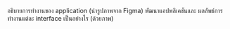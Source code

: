  อธิบายการทำงานของ application  (นำรูปภาพจาก Figma)
 พัฒนาแอปพลิเคชันและ ผลลัพธ์การทำงานแต่ละ interface เป็นอย่างไร (ด้วยภาพ)
 
 

